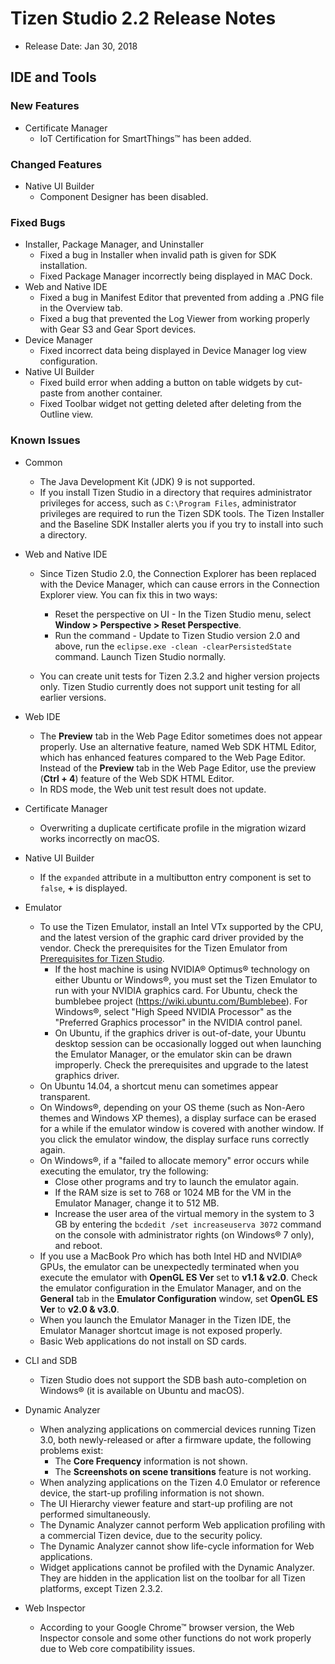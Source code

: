 # Tizen Studio 2.2 Release Notes

-   Release Date: Jan 30, 2018


## IDE and Tools

### New Features

-   Certificate Manager
    -   IoT Certification for SmartThings&trade; has been added.

### Changed Features

-   Native UI Builder
    -   Component Designer has been disabled.

### Fixed Bugs

-   Installer, Package Manager, and Uninstaller
    -   Fixed a bug in Installer when invalid path is given for SDK installation.
    -   Fixed Package Manager incorrectly being displayed in MAC Dock.
-   Web and Native IDE
    -   Fixed a bug in Manifest Editor that prevented from adding a .PNG file in the Overview tab.
    -   Fixed a bug that prevented the Log Viewer from working properly with Gear S3 and Gear Sport devices.
-   Device Manager
    -   Fixed incorrect data being displayed in Device Manager log view configuration.
-   Native UI Builder
    -   Fixed build error when adding a button on table widgets by cut-paste from another container.
    -   Fixed Toolbar widget not getting deleted after deleting from the Outline view.

### Known Issues

-   Common
    -   The Java Development Kit (JDK) 9 is not supported.
    -   If you install Tizen Studio in a directory that requires administrator privileges for access, such as `C:\Program Files`, administrator privileges are required to run the Tizen SDK tools. The Tizen Installer and the Baseline SDK Installer alerts you if you try to install into such a directory.
    
- Web and Native IDE
    -   Since Tizen Studio 2.0, the Connection Explorer has been replaced with the Device Manager, which can cause errors in the Connection Explorer view. You can fix this in two ways:
        -   Reset the perspective on UI - In the Tizen Studio menu, select **Window &gt; Perspective &gt; Reset Perspective**.
        -   Run the command - Update to Tizen Studio version 2.0 and above, run the `eclipse.exe -clean -clearPersistedState` command. Launch Tizen Studio normally.

    - You can create unit tests for Tizen 2.3.2 and higher version projects only. Tizen Studio currently does not support unit testing for all earlier versions.
    
- Web IDE
    -   The **Preview** tab in the Web Page Editor sometimes does not appear properly. Use an alternative feature, named Web SDK HTML Editor, which has enhanced features compared to the Web Page Editor. Instead of the **Preview** tab in the Web Page Editor, use the preview (**Ctrl + 4**) feature of the Web SDK HTML Editor.
    -   In RDS mode, the Web unit test result does not update.
    
- Certificate Manager
    -   Overwriting a duplicate certificate profile in the migration wizard works incorrectly on macOS.
    
- Native UI Builder
    -   If the `expanded` attribute in a multibutton entry component is set to `false`, **+** is displayed.
    
- Emulator
    -   To use the Tizen Emulator, install an Intel VTx supported by the CPU, and the latest version of the graphic card driver provided by the vendor. Check the prerequisites for the Tizen Emulator from [Prerequisites for Tizen Studio](https://developer.tizen.org/development/tizen-studio/download/installing-tizen-studio/prerequisites#emulator).
        -   If the host machine is using NVIDIA&reg; Optimus&reg; technology on either Ubuntu or Windows&reg;, you must set the Tizen Emulator to run with your NVIDIA graphics card. For Ubuntu, check the bumblebee project (<https://wiki.ubuntu.com/Bumblebee>). For Windows&reg;, select "High Speed NVIDIA Processor" as the "Preferred Graphics processor" in the NVIDIA control panel.
        -   On Ubuntu, if the graphics driver is out-of-date, your Ubuntu desktop session can be occasionally logged out when launching the Emulator Manager, or the emulator skin can be drawn improperly. Check the prerequisites and upgrade to the latest graphics driver.
    -   On Ubuntu 14.04, a shortcut menu can sometimes appear transparent.
    -   On Windows&reg;, depending on your OS theme (such as Non-Aero themes and Windows XP themes), a display surface can be erased for a while if the emulator window is covered with another window. If you click the emulator window, the display surface runs correctly again.
    -   On Windows&reg;, if a "failed to allocate memory" error occurs while executing the emulator, try the following:
        -   Close other programs and try to launch the emulator again.
        -   If the RAM size is set to 768 or 1024 MB for the VM in the Emulator Manager, change it to 512 MB.
        -   Increase the user area of the virtual memory in the system to 3 GB by entering the `bcdedit /set increaseuserva 3072` command on the console with administrator rights (on Windows&reg; 7 only), and reboot.
    -   If you use a MacBook Pro which has both Intel HD and NVIDIA&reg; GPUs, the emulator can be unexpectedly terminated when you execute the emulator with **OpenGL ES Ver** set to **v1.1 & v2.0**. Check the emulator configuration in the Emulator Manager, and on the **General** tab in the **Emulator Configuration** window, set **OpenGL ES Ver** to **v2.0 & v3.0**.
    -   When you launch the Emulator Manager in the Tizen IDE, the Emulator Manager shortcut image is not exposed properly.
    -   Basic Web applications do not install on SD cards.
    
- CLI and SDB
    -   Tizen Studio does not support the SDB bash auto-completion on Windows&reg; (it is available on Ubuntu and macOS).
    
- Dynamic Analyzer
    -   When analyzing applications on commercial devices running Tizen 3.0, both newly-released or after a firmware update, the following problems exist:
        -   The **Core Frequency** information is not shown.
        -   The **Screenshots on scene transitions** feature is not working.
    -   When analyzing applications on the Tizen 4.0 Emulator or reference device, the start-up profiling information is not shown.
    -   The UI Hierarchy viewer feature and start-up profiling are not performed simultaneously.
    -   The Dynamic Analyzer cannot perform Web application profiling with a commercial Tizen device, due to the security policy.
    -   The Dynamic Analyzer cannot show life-cycle information for Web applications.
    -   Widget applications cannot be profiled with the Dynamic Analyzer. They are hidden in the application list on the toolbar for all Tizen platforms, except Tizen 2.3.2.
    
- Web Inspector
    -   According to your Google Chrome&trade; browser version, the Web Inspector console and some other functions do not work properly due to Web core compatibility issues.


